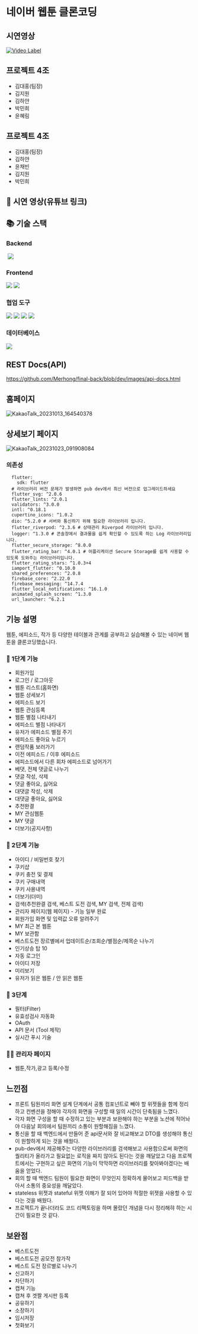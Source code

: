 

# 네이버 웹툰 클론코딩

## 시연영상
[![Video Label](http://img.youtube.com/vi/'AUlqyQ6gb64'/0.jpg)](https://youtu.be/'AUlqyQ6gb64')

## 프로젝트 4조
* 김대홍(팀장)
* 김지원
* 김하얀
* 박민희
* 윤혜림


## 프로젝트 4조
- 김대홍(팀장)
- 김하얀
- 윤채빈
- 김지원
- 박민희

## 📌 시연 영상(유튜브 링크)

## 📚 기술 스택

### Backend
 <img src="https://img.shields.io/badge/Springboot-6DB33F?style=for-the-badge&logo=SpringBoot&logoColor=white">
 
### Frontend
<img src="https://img.shields.io/badge/flutter-02569B?style=for-the-badge&logo=Flutter&logoColor=white"> <img src="https://img.shields.io/badge/HTML5-E34F26?style=for-the-badge&logo=HTML5&logoColor=white">

### 협업 도구
<img src="https://img.shields.io/badge/GitHub-181717?style=for-the-badge&logo=GitHub&logoColor=white"> <img src="https://img.shields.io/badge/Git-F05032?style=for-the-badge&logo=Git&logoColor=white"> <img src="https://img.shields.io/badge/Slack-4A154B?style=for-the-badge&logo=Slack&logoColor=white"> <img src="https://img.shields.io/badge/Notion-000000?style=for-the-badge&logo=Notion&logoColor=white">

### 데이터베이스
<img src="https://img.shields.io/badge/MySQL-4479A1?style=for-the-badge&logo=MySQL&logoColor=white">

## REST Docs(API)
https://github.com/Merhong/final-back/blob/dev/images/api-docs.html


## 홈페이지

![KakaoTalk_20231013_164540378](https://github.com/Merhong/toy-front/assets/78343061/fbb6813f-84a7-42a0-811a-86e925785d12)

## 상세보기 페이지

![KakaoTalk_20231023_091908084](https://github.com/Merhong/toy-front/assets/78343061/01cf3707-c296-4eab-81f5-749e0aede679)



### 의존성

``` dependencies:
  flutter:
    sdk: flutter
  # 라이브러리 버전 문제가 발생하면 pub dev에서 최신 버전으로 업그레이드하세요
  flutter_svg: ^2.0.6
  flutter_lints: ^2.0.1
  validators: ^3.0.0
  intl: ^0.18.1
  cupertino_icons: ^1.0.2
  dio: ^5.2.0 # 서버와 통신하기 위해 필요한 라이브러리 입니다.
  flutter_riverpod: ^2.3.6 # 상태관리 Riverpod 라이브러리 입니다.
  logger: ^1.3.0 # 콘솔창에서 결과물을 쉽게 확인할 수 있도록 하는 Log 라이브러리입니다.
  flutter_secure_storage: ^8.0.0
  flutter_rating_bar: ^4.0.1 # 어플리케이션 Secure Storage를 쉽게 사용할 수 있도록 도와주는 라이브러리입니다.
  flutter_rating_stars: ^1.0.3+4
  iamport_flutter: ^0.10.0
  shared_preferences: ^2.0.8
  firebase_core: ^2.22.0
  firebase_messaging: ^14.7.4
  flutter_local_notifications: ^16.1.0
  animated_splash_screen: ^1.3.0
  url_launcher: ^6.2.1
```


## 기능 설명

웹툰, 에피소드, 작가 등 다양한 테이블과 관계를 공부하고 실습해볼 수 있는 네이버 웹툰을 클론코딩했습니다.


### 🧁 1단계 기능
- 회원가입 
- 로그인 / 로그아웃
- 웹툰 리스트(홈화면) 
- 웹툰 상세보기 
- 에피소드 보기 
- 웹툰 관심등록 
- 웹툰 별점 나타내기 
- 에피소드 별점 나타내기 
- 유저가 에피소드 별점 주기
- 에피소드 좋아요 누르기
- 랜덤작품 보러가기 
- 이전 에피소드 / 이후 에피소드 
- 에피소드에서 다른 회차 에피소드로 넘어가기
- 베댓, 전체 댓글로 나누기
- 댓글 작성, 삭제
- 댓글 좋아요, 싫어요
- 대댓글 작성, 삭제
- 대댓글 좋아요, 싫어요
- 추천완결
- MY 관심웹툰 
- MY 댓글 
- 더보기(공지사항)

### 🍰 2단계 기능
- 아이디 / 비밀번호 찾기
- 쿠키샵
- 쿠키 충전 및 결제
- 쿠키 구매내역
- 쿠키 사용내역
- 더보기(더미)
- 검색(추천완결 검색, 베스트 도전 검색, MY 검색, 전체 검색)
- 관리자 페이지(웹 페이지) - 기능 일부 완료
- 회원가입 화면  및 입력값 오류 알려주기
- MY 최근 본 웹툰
- MY 보관함
- 베스트도전 장르별에서 업데이트순/조회순/별점순/제목순 나누기
- 인기상승 탑 10
- 자동 로그인
- 아이디 저장
- 미리보기
- 유저가 읽은 웹툰 / 안 읽은 웹툰 

### 🍮 3단계
- 필터(Filter)
- 유효성검사 자동화
- OAuth
- API 문서 (Tool 제작)
- 실시간 푸시 기술

### 🧑‍💼 관리자 페이지

- 웹툰,작가,광고 등록/수정



  
## 느낀점
- 프론트 팀원끼리 화면 설계 단계에서 공통 컴포넌트로 빼야 할 위젯들을 함께 정리하고 
컨벤션을 정해야 각자의 화면을 구성할 때 일의 시간이 단축됨을 느꼈다.
- 각자 화면 구성을 할 때 수정하고 있는 부분과 보완해야 하는 부분을 노션에 적어놔야 다음날 회의에서 팀원끼리 소통이
원할해짐을 느꼈다.
- 통신을 할 때 백엔드에서 만들어 준 api문서와 잘 비교해보고 DTO를 생성해야 통신이 원할하게 되는 것을 배웠다.
- pub-dev에서 제공해주는 다양한 라이브러리를 검색해보고 사용함으로써 화면의 퀄리티가 올라가고 필요없는 로직을 짜지 않아도
된다는 것을 깨달았고 다음 프로젝트에서는 구현하고 싶은 화면의 기능이 막막하면 라이브러리를 찾아봐야겠다는 배움을 얻었다.
- 회의 할 때 백엔드 팀원이 필요한 화면이 무엇인지 정확하게 물어보고 피드백을 받아서  소통의 중요성을 깨달았다.
- stateless 위젯과 stateful 위젯 이해가 잘 되어 있어야 적절한 위젯을 사용할 수 있다는 것을 배웠다. 
- 프로젝트가 끝나더라도 코드 리팩토링을 하며 몰랐던 개념을 다시 정리해햐 하는 시간이 필요한 것 같다.

## 보완점
- 베스트도전
- 베스트도전 공모전 참가작
- 베스트 도전 장르별로 나누기
- 신고하기
- 차단하기
- 캡쳐 기능
- 캡쳐 후 겟짤 게시판 등록
- 공유하기
- 소장하기
- 임시저장
- 첫화보기

